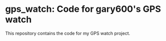 # gps_watch: Code for gary600's GPS watch
This repository contains the code for my GPS watch project.